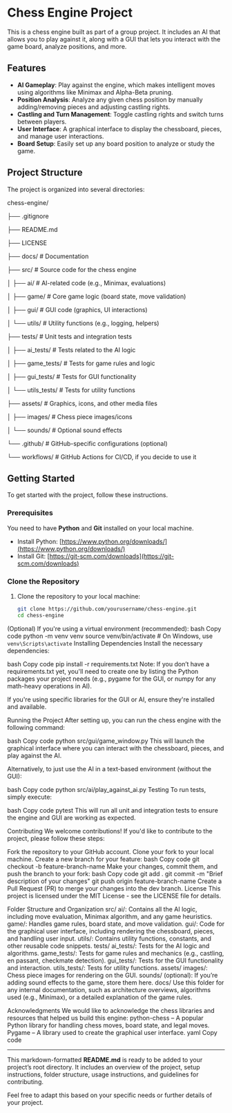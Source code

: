 # Chess Engine Project

This is a chess engine built as part of a group project. It includes an AI that allows you to play against it, along with a GUI that lets you interact with the game board, analyze positions, and more.

## Features

- **AI Gameplay**: Play against the engine, which makes intelligent moves using algorithms like Minimax and Alpha-Beta pruning.
- **Position Analysis**: Analyze any given chess position by manually adding/removing pieces and adjusting castling rights.
- **Castling and Turn Management**: Toggle castling rights and switch turns between players.
- **User Interface**: A graphical interface to display the chessboard, pieces, and manage user interactions.
- **Board Setup**: Easily set up any board position to analyze or study the game.

## Project Structure

The project is organized into several directories:

chess-engine/

├── .gitignore

├── README.md

├── LICENSE

├── docs/ # Documentation

├── src/ # Source code for the chess engine

│ ├── ai/ # AI-related code (e.g., Minimax, evaluations)

│ ├── game/ # Core game logic (board state, move validation)

│ ├── gui/ # GUI code (graphics, UI interactions)

│ └── utils/ # Utility functions (e.g., logging, helpers)

├── tests/ # Unit tests and integration tests

│ ├── ai_tests/ # Tests related to the AI logic

│ ├── game_tests/ # Tests for game rules and logic

│ ├── gui_tests/ # Tests for GUI functionality

│ └── utils_tests/ # Tests for utility functions

├── assets/ # Graphics, icons, and other media files

│ ├── images/ # Chess piece images/icons

│ └── sounds/ # Optional sound effects

└── .github/ # GitHub-specific configurations (optional)

└── workflows/ # GitHub Actions for CI/CD, if you decide to use it


## Getting Started

To get started with the project, follow these instructions.

### Prerequisites

You need to have **Python** and **Git** installed on your local machine.

- Install Python: [https://www.python.org/downloads/](https://www.python.org/downloads/)
- Install Git: [https://git-scm.com/downloads](https://git-scm.com/downloads)

### Clone the Repository

1. Clone the repository to your local machine:
   ```bash
   git clone https://github.com/yourusername/chess-engine.git
   cd chess-engine
(Optional) If you're using a virtual environment (recommended):
bash
Copy code
python -m venv venv
source venv/bin/activate  # On Windows, use `venv\Scripts\activate`
Installing Dependencies
Install the necessary dependencies:

bash
Copy code
pip install -r requirements.txt
Note: If you don’t have a requirements.txt yet, you'll need to create one by listing the Python packages your project needs (e.g., pygame for the GUI, or numpy for any math-heavy operations in AI).

If you're using specific libraries for the GUI or AI, ensure they're installed and available.

Running the Project
After setting up, you can run the chess engine with the following command:

bash
Copy code
python src/gui/game_window.py
This will launch the graphical interface where you can interact with the chessboard, pieces, and play against the AI.

Alternatively, to just use the AI in a text-based environment (without the GUI):

bash
Copy code
python src/ai/play_against_ai.py
Testing
To run tests, simply execute:

bash
Copy code
pytest
This will run all unit and integration tests to ensure the engine and GUI are working as expected.

Contributing
We welcome contributions! If you'd like to contribute to the project, please follow these steps:

Fork the repository to your GitHub account.
Clone your fork to your local machine.
Create a new branch for your feature:
bash
Copy code
git checkout -b feature-branch-name
Make your changes, commit them, and push the branch to your fork:
bash
Copy code
git add .
git commit -m "Brief description of your changes"
git push origin feature-branch-name
Create a Pull Request (PR) to merge your changes into the dev branch.
License
This project is licensed under the MIT License - see the LICENSE file for details.

Folder Structure and Organization
src/
ai/: Contains all the AI logic, including move evaluation, Minimax algorithm, and any game heuristics.
game/: Handles game rules, board state, and move validation.
gui/: Code for the graphical user interface, including rendering the chessboard, pieces, and handling user input.
utils/: Contains utility functions, constants, and other reusable code snippets.
tests/
ai_tests/: Tests for the AI logic and algorithms.
game_tests/: Tests for game rules and mechanics (e.g., castling, en passant, checkmate detection).
gui_tests/: Tests for the GUI functionality and interaction.
utils_tests/: Tests for utility functions.
assets/
images/: Chess piece images for rendering on the GUI.
sounds/ (optional): If you’re adding sound effects to the game, store them here.
docs/
Use this folder for any internal documentation, such as architecture overviews, algorithms used (e.g., Minimax), or a detailed explanation of the game rules.

Acknowledgments
We would like to acknowledge the chess libraries and resources that helped us build this engine:
python-chess – A popular Python library for handling chess moves, board state, and legal moves.
Pygame – A library used to create the graphical user interface.
yaml
Copy code

---

This markdown-formatted **README.md** is ready to be added to your project’s root directory. It includes an overview of the project, setup instructions, folder structure, usage instructions, and guidelines for contributing. 

Feel free to adapt this based on your specific needs or further details of your project.


